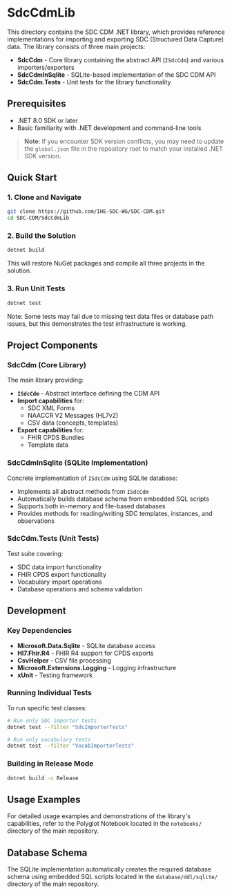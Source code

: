# SdcCdmLib

This directory contains the SDC CDM .NET library, which provides reference implementations for importing and exporting SDC (Structured Data Capture) data. The library consists of three main projects:

- **SdcCdm** - Core library containing the abstract API (`ISdcCdm`) and various importers/exporters
- **SdcCdmInSqlite** - SQLite-based implementation of the SDC CDM API
- **SdcCdm.Tests** - Unit tests for the library functionality

## Prerequisites

- .NET 8.0 SDK or later
- Basic familiarity with .NET development and command-line tools

> **Note**: If you encounter SDK version conflicts, you may need to update the `global.json` file in the repository root to match your installed .NET SDK version.

## Quick Start

### 1. Clone and Navigate

```bash
git clone https://github.com/IHE-SDC-WG/SDC-CDM.git
cd SDC-CDM/SdcCdmLib
```

### 2. Build the Solution

```bash
dotnet build
```

This will restore NuGet packages and compile all three projects in the solution.

### 3. Run Unit Tests

```bash
dotnet test
```

Note: Some tests may fail due to missing test data files or database path issues, but this demonstrates the test infrastructure is working.

## Project Components

### SdcCdm (Core Library)

The main library providing:
- **`ISdcCdm`** - Abstract interface defining the CDM API
- **Import capabilities** for:
  - SDC XML Forms
  - NAACCR V2 Messages (HL7v2)
  - CSV data (concepts, templates)
- **Export capabilities** for:
  - FHIR CPDS Bundles
  - Template data

### SdcCdmInSqlite (SQLite Implementation)

Concrete implementation of `ISdcCdm` using SQLite database:
- Implements all abstract methods from `ISdcCdm`
- Automatically builds database schema from embedded SQL scripts
- Supports both in-memory and file-based databases
- Provides methods for reading/writing SDC templates, instances, and observations

### SdcCdm.Tests (Unit Tests)

Test suite covering:
- SDC data import functionality
- FHIR CPDS export functionality
- Vocabulary import operations
- Database operations and schema validation

## Development

### Key Dependencies

- **Microsoft.Data.Sqlite** - SQLite database access
- **Hl7.Fhir.R4** - FHIR R4 support for CPDS exports
- **CsvHelper** - CSV file processing
- **Microsoft.Extensions.Logging** - Logging infrastructure
- **xUnit** - Testing framework

### Running Individual Tests

To run specific test classes:

```bash
# Run only SDC importer tests
dotnet test --filter "SdcImporterTests"

# Run only vocabulary tests
dotnet test --filter "VocabImporterTests"
```

### Building in Release Mode

```bash
dotnet build -c Release
```

## Usage Examples

For detailed usage examples and demonstrations of the library's capabilities, refer to the Polyglot Notebook located in the `notebooks/` directory of the main repository.

## Database Schema

The SQLite implementation automatically creates the required database schema using embedded SQL scripts located in the `database/ddl/sqlite/` directory of the main repository.